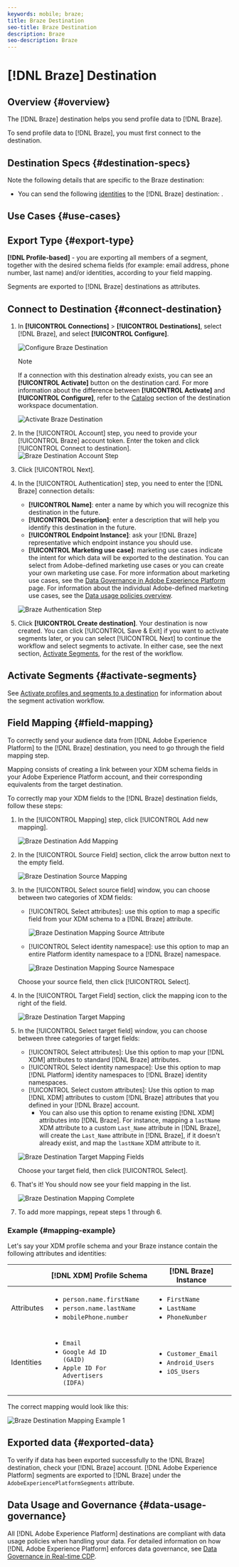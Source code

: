 ```yaml
---
keywords: mobile; braze;
title: Braze Destination
seo-title: Braze Destination
description: Braze
seo-description: Braze
---
```


# [!DNL Braze] Destination 

## Overview {#overview}

The [!DNL Braze] destination helps you send profile data to [!DNL Braze].


To send profile data to [!DNL Braze], you must first connect to the destination.

## Destination Specs {#destination-specs}

Note the following details that are specific to the Braze destination:

* You can send the following [identities](../../identity-service/namespaces.md) to the [!DNL Braze] destination: .

## Use Cases {#use-cases}


## Export Type {#export-type}

**[!DNL Profile-based]** - you are exporting all members of a segment, together with the desired schema fields (for example: email address, phone number, last name) and/or identities, according to your field mapping.

Segments are exported to [!DNL Braze] destinations as attributes.


## Connect to Destination {#connect-destination}

1.  In **[!UICONTROL Connections]** > **[!UICONTROL Destinations]**, select [!DNL Braze], and select **[!UICONTROL Configure]**.

    ![Configure Braze Destination](assets/braze-destination-configure.png)

    >[!NOTE]
    >
    >If a connection with this destination already exists, you can see an **[!UICONTROL Activate]** button on the destination card. For more information about the difference between **[!UICONTROL Activate]** and **[!UICONTROL Configure]**, refer to the [Catalog](../destinations/destinations-workspace.md#catalog) section of the destination workspace documentation.
    >
    >![Activate Braze Destination](assets/braze-destination-activate.png)

1. In the [!UICONTROL Account] step, you need to provide your [!UICONTROL Braze] account token. Enter the token and click [!UICONTROL Connect to destination].
   ![Braze Destination Account Step](assets/braze-destination-account.png)

1. Click [!UICONTROL Next].

1. In the [!UICONTROL Authentication] step, you need to enter the [!DNL Braze] connection details:
   * **[!UICONTROL Name]**: enter a name by which you will recognize this destination in the future.
   * **[!UICONTROL Description]**: enter a description that will help you identify this destination in the future.
   * **[!UICONTROL Endpoint Instance]**: ask your [!DNL Braze] representative which endpoint instance you should use.
   * **[!UICONTROL Marketing use case]**: marketing use cases indicate the intent for which data will be exported to the destination. You can select from Adobe-defined marketing use cases or you can create your own marketing use case. For more information about marketing use cases, see the [Data Governance in Adobe Experience Platform](../privacy/data-governance-overview.md#destinations) page. For information about the individual Adobe-defined marketing use cases, see the [Data usage policies overview](../../data-governance/policies/overview.md#core-actions). 
  
   ![Braze Authentication Step](assets/braze-destination-authentication.png)

1. Click **[!UICONTROL Create destination]**. Your destination is now created. You can click [!UICONTROL Save & Exit] if you want to activate segments later, or you can select [!UICONTROL Next] to continue the workflow and select segments to activate. In either case, see the next section, [Activate Segments](#activate-segments), for the rest of the workflow.

## Activate Segments {#activate-segments}

See [Activate profiles and segments to a destination](activate-destinations.md#select-attributes) for information about the segment activation workflow.

## Field Mapping {#field-mapping}

To correctly send your audience data from [!DNL Adobe Experience Platform] to the [!DNL Braze] destination, you need to go through the field mapping step.

Mapping consists of creating a link between your XDM schema fields in your Adobe Experience Platform account, and their corresponding equivalents from the target destination.

To correctly map your XDM fields to the [!DNL Braze] destination fields, follow these steps:

1. In the [!UICONTROL Mapping] step, click [!UICONTROL Add new mapping].
   
   ![Braze Destination Add Mapping](assets/braze-destination-mapping.png)

1. In the [!UICONTROL Source Field] section, click the arrow button next to the empty field.
   
    ![Braze Destination Source Mapping](assets/braze-destination-mapping-source.png)

1. In the [!UICONTROL Select source field] window, you can choose between two categories of XDM fields:
   * [!UICONTROL Select attributes]: use this option to map a specific field from your XDM schema to a [!DNL Braze] attribute.

        ![Braze Destination Mapping Source Attribute](assets/braze-destination-mapping-attributes.png)

   * [!UICONTROL Select identity namespace]: use this option to map an entire Platform identity namespace to a [!DNL Braze] namespace.

        ![Braze Destination Mapping Source Namespace](assets/braze-destination-mapping-namespaces.png)

    Choose your source field, then click [!UICONTROL Select].

1. In the [!UICONTROL Target Field] section, click the mapping icon to the right of the field.
   
   ![Braze Destination Target Mapping](assets/braze-destination-mapping-target.png)

1. In the [!UICONTROL Select target field] window, you can choose between three categories of target fields:
   * [!UICONTROL Select attributes]: Use this option to map your [!DNL XDM] attributes to standard [!DNL Braze] attributes.
   * [!UICONTROL Select identity namespace]: Use this option to map [!DNL Platform] identity namespaces to [!DNL Braze] identity namespaces.
   * [!UICONTROL Select custom attributes]: Use this option to map [!DNL XDM] attributes to custom [!DNL Braze] attributes that you defined in your [!DNL Braze] account.
     * You can also use this option to rename existing [!DNL XDM] attributes into [!DNL Braze]. For instance, mapping a `lastName` XDM attribute to a custom `Last_Name` attribute in [!DNL Braze], will create the `Last_Name` attribute in [!DNL Braze], if it doesn't already exist, and map the `lastName` XDM attribute to it.
  
    ![Braze Destination Target Mapping Fields](assets/braze-destination-mapping-target-fields.png)

    Choose your target field, then click [!UICONTROL Select].

1. That's it! You should now see your field mapping in the list.
   
   ![Braze Destination Mapping Complete](assets/braze-destination-mapping-complete.png)
   
1. To add more mappings, repeat steps 1 through 6.

### Example {#mapping-example}

Let's say your XDM profile schema and your Braze instance contain the following attributes and identities:

||[!DNL XDM] Profile Schema|[!DNL Braze] Instance|
|---|---|---|
|Attributes|<ul><li><code>person.name.firstName</code></li><li><code>person.name.lastName</code></li><li><code>mobilePhone.number</code></li></ul>|<ul><li><code>FirstName</code></li><li><code>LastName</code></li><li><code>PhoneNumber</code></li></ul>|
|Identities|<ul><li><code>Email</code></li><li><code>Google Ad ID (GAID)</code></li><li><code>Apple ID For Advertisers (IDFA)</code></li></ul>|<ul><li><code>Customer_Email</code></li><li><code>Android_Users</code></li><li><code>iOS_Users</code></li></ul>|

The correct mapping would look like this:

![Braze Destination Mapping Example 1](assets/braze-destination-mapping-example.png)

## Exported data {#exported-data}

To verify if data has been exported successfully to the !DNL Braze] destination, check your [!DNL Braze] account. [!DNL Adobe Experience Platform] segments are exported to [!DNL Braze] under the `AdobeExperiencePlatformSegments` attribute.

## Data Usage and Governance {#data-usage-governance}

All [!DNL Adobe Experience Platform] destinations are compliant with data usage policies when handling your data. For detailed information on how [!DNL Adobe Experience Platform] enforces data governance, see [Data Governance in Real-time CDP](/rtcdp/privacy/data-governance-overview.md).

